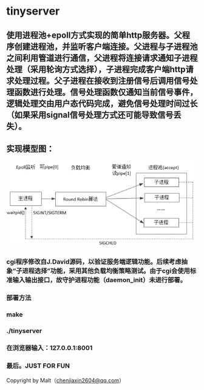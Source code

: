 # tinyserver
## 使用进程池+epoll方式实现的简单http服务器。父程序创建进程池，并监听客户端连接。父进程与子进程池之间利用管道进行通信，父进程将连接请求通知子进程处理（采用轮询方式选择），子进程完成客户端http请求处理过程。父子进程在接收到注册信号后调用信号处理函数进行处理。信号处理函数仅通知当前信号事件，逻辑处理交由用户态代码完成，避免信号处理时间过长（如果采用signal信号处理方式还可能导致信号丢失）。
## 实现模型图：
![](system.png)
### cgi程序修改自J.David源码，以验证服务端逻辑功能。后续考虑抽象“子进程选择”功能，采用其他负载均衡策略测试。由于cgi会使用标准输入输出接口，故守护进程功能（daemon_init）未进行部署。
### 部署方法
### make
### ./tinyserver
### 在浏览器输入：127.0.0.1:8001
### 最后。JUST FOR FUN
Copyright by Malt（chenjiaxin2604@qq.com）